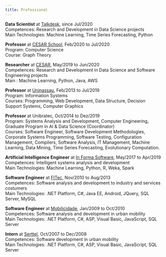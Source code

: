 ```yaml
---
title: Professional
---
```


**Data Scientist** at [Talkdesk](https://www.talkdesk.com/), since Jul/2020<br/>
Competences: Research and Development in Data Science projects<br/>
Main Technologies: Machine Learning, Time Series Forecasting, Python

**Professor** at [CESAR School](https://www.cesar.school/), Feb/2020 to Jul/2020<br/>
Program: Computer Science<br/>
Course: Graph Theory

**Researcher** at [CESAR](http://english.cesar.org.br/), May/2019 to Jun/2020<br/>
Competences: Research and Development in Data Science and Software Engineering projects<br/>
Main : Machine Learning, Python, Java, AWS

**Professor** at [Uninassau](https://www.uninassau.edu.br/), Feb/2013 to Jul/2019<br/>
Program: Information Systems<br/>
Courses: Programming, Web Development, Data Structure, Decision Support Systems, Computer Graphics

**Professor** at Unibratec, Oct/2014 to Dez/2019<br/>
Program: Systems Analysis and Development, Computer Engineering, Graduate Program in AI & Data Science  (Coordinator)<br/>
Courses: Software Engineer, Software Development Methodologies, Corporate Systems Programming, Software Testing, Configuration Management, Compilers, Software Analysis, IT Management, Machine Learning, Data Mining, Time Series Forecasting, Evolutionary Computation.

**Artificial Intelligence Engineer** at [In Forma Software](https://www.informa.com.br/), May/2017 to Apr/2019<br/>
Competences: Intelligent systems analysis and development<br/>
Main Technologies: Machine Learning, Python, R, Weka, Spark

**Software Engineer** at [FITec](http://www.fitec.org.br/en/home/), Nov/2010 to Aug/2013<br/>
Competences: Software analysis and development to industry and services costumers<br/>
Main Technologies: .NET Platform, C#, Java EE, Android, JQuery, SQL Server, MySQL


**Software Engineer** at [Mobilicidade](https://www.mobilicidade.com.br/), Jan/2009 to Oct/2010<br/>
Competences: Software analysis and development in urban mobility<br/>
Main Technologies: .NET Platform, C#, ASP, Visual Basic, JavaScript, SQL Server


**Intern** at [Serttel](http://www.serttel.com.br/), Oct/2007 to Dec/2008<br/>
Competences: Software development in urban mobility<br/>
Main Technologies: .NET Platform, C#, ASP, Visual Basic, JavaScript, SQL Server